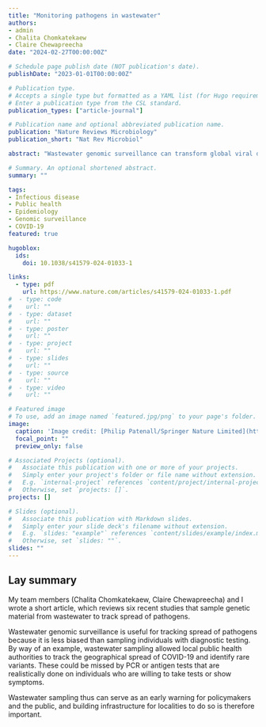 ```yaml
---
title: "Monitoring pathogens in wastewater"
authors:
- admin
- Chalita Chomkatekaew
- Claire Chewapreecha
date: "2024-02-27T00:00:00Z"

# Schedule page publish date (NOT publication's date).
publishDate: "2023-01-01T00:00:00Z"

# Publication type.
# Accepts a single type but formatted as a YAML list (for Hugo requirements).
# Enter a publication type from the CSL standard.
publication_types: ["article-journal"]

# Publication name and optional abbreviated publication name.
publication: "Nature Reviews Microbiology"
publication_short: "Nat Rev Microbiol"

abstract: "Wastewater genomic surveillance can transform global viral disease monitoring. This Genome Watch article explores the techniques, analytical pipelines and implications for public health."

# Summary. An optional shortened abstract.
summary: ""

tags:
- Infectious disease
- Public health
- Epidemiology
- Genomic surveillance
- COVID-19
featured: true

hugoblox:
  ids:
    doi: 10.1038/s41579-024-01033-1

links:
  - type: pdf
    url: https://www.nature.com/articles/s41579-024-01033-1.pdf
#  - type: code
#    url: ""
#  - type: dataset
#    url: ""
#  - type: poster
#    url: ""
#  - type: project
#    url: ""
#  - type: slides
#    url: ""
#  - type: source
#    url: ""
#  - type: video
#    url: ""

# Featured image
# To use, add an image named `featured.jpg/png` to your page's folder. 
image:
  caption: 'Image credit: [Philip Patenall/Springer Nature Limited](https://www.nature.com/articles/s41579-024-01033-1)'
  focal_point: ""
  preview_only: false

# Associated Projects (optional).
#   Associate this publication with one or more of your projects.
#   Simply enter your project's folder or file name without extension.
#   E.g. `internal-project` references `content/project/internal-project/index.md`.
#   Otherwise, set `projects: []`.
projects: []

# Slides (optional).
#   Associate this publication with Markdown slides.
#   Simply enter your slide deck's filename without extension.
#   E.g. `slides: "example"` references `content/slides/example/index.md`.
#   Otherwise, set `slides: ""`.
slides: ""
---
```


## Lay summary
My team members (Chalita Chomkatekaew, Claire Chewapreecha) and I wrote a short article, which reviews six recent studies that sample genetic material from wastewater to track spread of pathogens.

Wastewater genomic surveillance is useful for tracking spread of pathogens because it is less biased than sampling individuals with diagnostic testing. By way of an example, wastewater sampling allowed local public health authorities to track the geographical spread of COVID-19 and identify rare variants. These could be missed by PCR or antigen tests that are realistically done on individuals who are willing to take tests or show symptoms.

Wastewater sampling thus can serve as an early warning for policymakers and the public, and building infrastructure for localities to do so is therefore important. 
